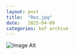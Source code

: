 ```yaml
---
layout:	post
title:	"Rez.jpg"
date:	2025-04-09
categories:	kof archive
---
```


![Image Alt](https://k0f.github.io/assets/Rez.jpg)